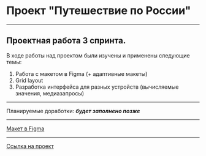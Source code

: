 # Проект "Путешествие по России"
---
## Проектная работа 3 спринта.

В ходе работы над проектом были изучены и применены следующие темы:
1. Работа с макетом в Figma (+ адаптивные макеты)
2. Grid layout
3. Разработка интерфейса для разных устройств (вычисляемые значения, медиазапросы)

---

Планируемые доработки:
***будет заполнено позже***

---

[Макет в Figma](https://www.figma.com/file/5S2WSbEFL6awjVWJ0NWL8Q/Sprint-3_-Russia-_-desktop-%2B-mobile)

---

[Ссылка на проект](https://darnedy.github.io/russian-travel/index.html)
